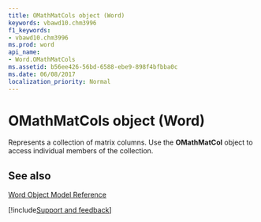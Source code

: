 ```yaml
---
title: OMathMatCols object (Word)
keywords: vbawd10.chm3996
f1_keywords:
- vbawd10.chm3996
ms.prod: word
api_name:
- Word.OMathMatCols
ms.assetid: b56ee426-56bd-6588-ebe9-898f4bfbba0c
ms.date: 06/08/2017
localization_priority: Normal
---
```



# OMathMatCols object (Word)

Represents a collection of matrix columns. Use the  **OMathMatCol** object to access individual members of the collection.


## See also



[Word Object Model Reference](overview/Word/object-model.md)

[!include[Support and feedback](~/includes/feedback-boilerplate.md)]